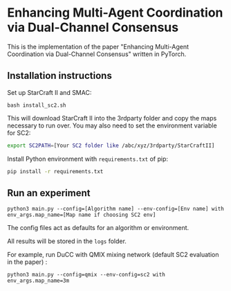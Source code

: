 # Enhancing Multi-Agent Coordination via Dual-Channel Consensus

This is the implementation of the paper "Enhancing Multi-Agent Coordination via Dual-Channel Consensus" written in PyTorch.

## Installation instructions

Set up StarCraft II and SMAC:

```shell
bash install_sc2.sh
```

This will download StarCraft II into the 3rdparty folder and copy the maps necessary to run over. You may also need to set the environment variable for SC2:

```bash
export SC2PATH=[Your SC2 folder like /abc/xyz/3rdparty/StarCraftII]
```

Install Python environment with `requirements.txt` of pip:

```bash
pip install -r requirements.txt

```

## Run an experiment 

```shell
python3 main.py --config=[Algorithm name] --env-config=[Env name] with env_args.map_name=[Map name if choosing SC2 env]
```

The config files act as defaults for an algorithm or environment. 

All results will be stored in the `logs` folder.

For example, run DuCC with QMIX mixing network (default SC2 evaluation in the paper) :

```
python3 main.py --config=qmix --env-config=sc2 with env_args.map_name=3m 
```
